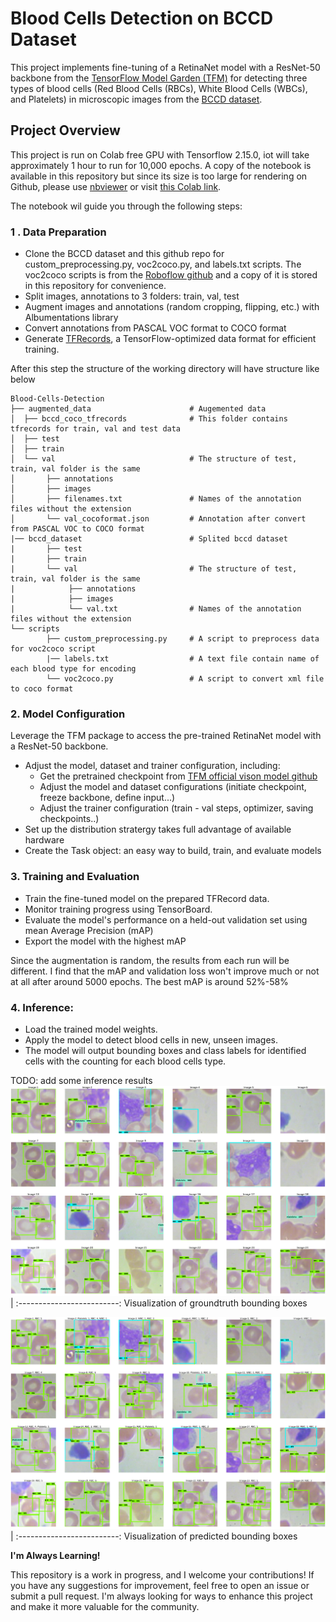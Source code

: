 # Blood Cells Detection on BCCD Dataset
This project implements fine-tuning of a RetinaNet model with a ResNet-50 backbone from the [TensorFlow Model Garden (TFM)](https://github.com/tensorflow/models) for detecting three types of blood cells (Red Blood Cells (RBCs), White Blood Cells (WBCs), and Platelets) in microscopic images from the [BCCD dataset](https://github.com/Shenggan/BCCD_Dataset).

## Project Overview
This project is run on Colab free GPU with Tensorflow 2.15.0, iot will take approximately 1 hour to run for 10,000 epochs. A copy of the notebook is available in this repository but since its size is too large for rendering on Github, please use [nbviewer](https://nbviewer.org/)
or visit [this Colab link](https://colab.research.google.com/github/EveTLynn/Blood-Type-Detection/blob/main/Object_Detection_with_RetinaResnet_(TFM).ipynb). 

The notebook wil guide you through the following steps:

### 1 . Data Preparation
- Clone the BCCD dataset and this github repo for custom_preprocessing.py, voc2coco.py, and labels.txt scripts. The voc2coco scripts is from the [Roboflow github](https://github.com/roboflow/voc2coco) and a copy of it is stored in this repository for convenience.
- Split images, annotations to 3 folders: train, val, test
- Augment images and annotations (random cropping, flipping, etc.) with Albumentations library
- Convert annotations from PASCAL VOC format to COCO format
- Generate [TFRecords](https://www.tensorflow.org/tutorials/load_data/tfrecord), a TensorFlow-optimized data format for efficient training.

After this step the structure of the working directory will have structure like below
```
Blood-Cells-Detection
├── augmented_data                      # Augemented data
│  ├── bccd_coco_tfrecords              # This folder contains tfrecords for train, val and test data 
│  ├── test
│  ├── train
│  └── val                              # The structure of test, train, val folder is the same
│       ├── annotations
│       ├── images
│       ├── filenames.txt               # Names of the annotation files without the extension
│       └── val_cocoformat.json         # Annotation after convert from PASCAL VOC to COCO format
|── bccd_dataset                        # Splited bccd dataset
|       ├── test
|       ├── train
|       └── val                         # The structure of test, train, val folder is the same
|            ├── annotations
|            ├── images
|            └── val.txt                # Names of the annotation files without the extension
└── scripts
        ├── custom_preprocessing.py     # A script to preprocess data for voc2coco script
        |── labels.txt                  # A text file contain name of each blood type for encoding
        └── voc2coco.py                 # A script to convert xml file to coco format
```

### 2. Model Configuration
Leverage the TFM package to access the pre-trained RetinaNet model with a ResNet-50 backbone.
- Adjust the model, dataset and trainer configuration, including:
  - Get the pretrained checkpoint from [TFM official vison model github](https://github.com/tensorflow/models/blob/master/official/vision/MODEL_GARDEN.md)
  - Adjust the model and dataset configurations (initiate checkpoint, freeze backbone, define input...)
  - Adjust the trainer configuration (train - val steps, optimizer, saving checkpoints..)
- Set up the distribution stratergy takes full advantage of available hardware
- Create the Task object: an easy way to build, train, and evaluate models 

### 3. Training and Evaluation
- Train the fine-tuned model on the prepared TFRecord data.
- Monitor training progress using TensorBoard.
- Evaluate the model's performance on a held-out validation set using mean Average Precision (mAP)
- Export the model with the highest mAP

Since the augmentation is random, the results from each run will be different. I find that the mAP and validation loss won't improve much or not at all after around 5000 epochs.
The best mAP is around 52%-58%

### 4. Inference:
- Load the trained model weights.
- Apply the model to detect blood cells in new, unseen images.
- The model will output bounding boxes and class labels for identified cells with the counting for each blood cells type.

TODO: add some inference results
![](results/test_gt.png)  |
:-------------------------:
Visualization of groundtruth bounding boxes

![](results/test_pred.png)|
:-------------------------:
Visualization of predicted bounding boxes

**I'm Always Learning!**

This repository is a work in progress, and I welcome your contributions! If you have any suggestions for improvement, feel free to open an issue or submit a pull request. I'm always looking for ways to enhance this project and make it more valuable for the community. 
